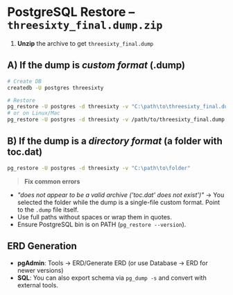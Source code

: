 
# PostgreSQL Restore – `threesixty_final.dump.zip`

1) **Unzip** the archive to get `threesixty_final.dump`

## A) If the dump is *custom format* (.dump)
```bash
# Create DB
createdb -U postgres threesixty

# Restore
pg_restore -U postgres -d threesixty -v "C:\path\to\threesixty_final.dump"
# or on Linux/Mac
pg_restore -U postgres -d threesixty -v /path/to/threesixty_final.dump
```

## B) If the dump is a *directory format* (a folder with toc.dat)
```bash
pg_restore -U postgres -d threesixty -v "C:\path\to\folder"
```

> **Fix common errors**
- *"does not appear to be a valid archive ('toc.dat' does not exist')"* → You selected the folder while the dump is a single-file custom format. Point to the `.dump` file itself.
- Use full paths without spaces or wrap them in quotes.
- Ensure PostgreSQL bin is on PATH (`pg_restore --version`).

## ERD Generation
- **pgAdmin**: Tools → ERD/Generate ERD (or use Database → ERD for newer versions)
- **SQL**: You can also export schema via `pg_dump -s` and convert with external tools.
